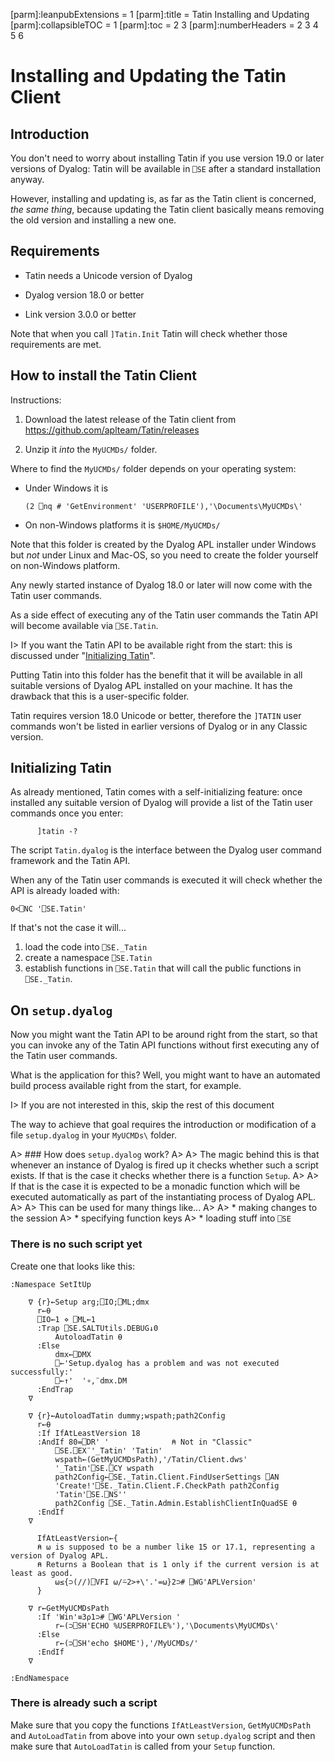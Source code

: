 [parm]:leanpubExtensions = 1
[parm]:title             = Tatin Installing and Updating
[parm]:collapsibleTOC    = 1
[parm]:toc               = 2 3
[parm]:numberHeaders     = 2 3 4 5 6


# Installing and Updating the Tatin Client

## Introduction

You don't need to worry about installing Tatin if you use version 19.0 or later versions of Dyalog: Tatin will be available in `⎕SE` after a standard installation anyway.

However, installing and updating is, as far as the Tatin client is concerned, _the same thing_, because updating the Tatin client basically means removing the old version and installing a new one.

## Requirements

* Tatin needs a Unicode version of Dyalog

* Dyalog version 18.0 or better

* Link version 3.0.0 or better

Note that when you call `]Tatin.Init` Tatin will check whether those requirements are met.

## How to install the Tatin Client

Instructions:

1. Download the latest release of the Tatin client from <https://github.com/aplteam/Tatin/releases>

2. Unzip it _into_ the `MyUCMDs/` folder.   

Where to find the `MyUCMDs/` folder depends on your operating system:

* Under Windows it is 

  `(2 ⎕nq # 'GetEnvironment' 'USERPROFILE'),'\Documents\MyUCMDs\'`

* On non-Windows platforms it is `$HOME/MyUCMDs/`

Note that this folder is created by the Dyalog APL installer under Windows but _not_ under Linux and Mac-OS, so you need to create the folder yourself on non-Windows platform.

Any newly started instance of Dyalog 18.0 or later will now come with the Tatin user commands.

As a side effect of executing any of the Tatin user commands the Tatin API will become available via `⎕SE.Tatin`.

I> If you want the Tatin API to be available right from the start: this is discussed under "[Initializing Tatin](#)".

Putting Tatin into this folder has the benefit that it will be available in all suitable versions of Dyalog APL installed on your machine. It has the drawback that this is a user-specific folder.

Tatin requires version 18.0 Unicode or better, therefore the `]TATIN` user commands won't be listed in earlier versions of Dyalog or in any Classic version.


## Initializing Tatin

As already mentioned, Tatin comes with a self-initializing feature: once installed any suitable version of Dyalog will provide a list of the Tatin user commands once you enter:

```
      ]tatin -?
```

The script `Tatin.dyalog` is the interface between the Dyalog user command framework and the Tatin API.

When any of the Tatin user commands is executed it will check whether the API is already loaded with:

```
0<⎕NC '⎕SE.Tatin'
```

If that's not the case it will...

  1. load the code into `⎕SE._Tatin`
  2. create a namespace `⎕SE.Tatin` 
  3. establish functions in `⎕SE.Tatin` that will call the public functions in `⎕SE._Tatin`. 


## On `setup.dyalog`

Now you might want the Tatin API to be around right from the start, so that you can invoke any of the Tatin API functions without first executing any of the Tatin user commands. 

What is the application for this? Well, you might want to have an automated build process available right from the start, for example.

I> If you are not interested in this, skip the rest of this document


The way to achieve that goal requires the introduction or modification of a file `setup.dyalog` in your `MyUCMDs\` folder.

A> ### How does `setup.dyalog` work?
A>
A> The magic behind this is that whenever an instance of Dyalog is fired up it checks whether such a script exists. If that is the case it checks whether there is a function `Setup`. 
A>
A> If that is the case it is expected to be a monadic function which will be executed automatically as part of the instantiating process of Dyalog APL.
A>
A> This can be used for many things like...
A>
A> * making changes to the session
A> * specifying function keys 
A> * loading stuff into `⎕SE`

### There is no such script yet

Create one that looks like this:

```
:Namespace SetItUp

    ∇ {r}←Setup arg;⎕IO;⎕ML;dmx
      r←⍬
      ⎕IO←1 ⋄ ⎕ML←1
      :Trap ⎕SE.SALTUtils.DEBUG↓0
          AutoloadTatin ⍬
      :Else
          dmx←⎕DMX
          ⎕←'Setup.dyalog has a problem and was not executed successfully:'
          ⎕←↑'  '∘,¨dmx.DM
      :EndTrap
    ∇

    ∇ {r}←AutoloadTatin dummy;wspath;path2Config
      r←⍬
      :If IfAtLeastVersion 18
      :AndIf 80=⎕DR' '              ⍝ Not in "Classic"
          ⎕SE.⎕EX¨'_Tatin' 'Tatin'
          wspath←(GetMyUCMDsPath),'/Tatin/Client.dws'
          '_Tatin'⎕SE.⎕CY wspath
          path2Config←⎕SE._Tatin.Client.FindUserSettings ⎕AN
          'Create!'⎕SE._Tatin.Client.F.CheckPath path2Config
          'Tatin'⎕SE.⎕NS''
          path2Config ⎕SE._Tatin.Admin.EstablishClientInQuadSE ⍬
      :EndIf
    ∇

      IfAtLeastVersion←{
      ⍝ ⍵ is supposed to be a number like 15 or 17.1, representing a version of Dyalog APL.
      ⍝ Returns a Boolean that is 1 only if the current version is at least as good.
          ⍵≤{⊃(//)⎕VFI ⍵/⍨2>+\'.'=⍵}2⊃# ⎕WG'APLVersion'
      }

    ∇ r←GetMyUCMDsPath
      :If 'Win'≡3⍴1⊃# ⎕WG'APLVersion '
          r←(⊃⎕SH'ECHO %USERPROFILE%'),'\Documents\MyUCMDs\'
      :Else
          r←(⊃⎕SH'echo $HOME'),'/MyUCMDs/'
      :EndIf
    ∇

:EndNamespace
```

### There is already such a script

Make sure that you copy the functions `IfAtLeastVersion`, `GetMyUCMDsPath` and `AutoLoadTatin` from above into your own `setup.dyalog` script and then make sure that `AutoLoadTatin` is called from your `Setup` function.